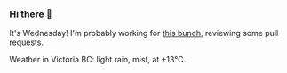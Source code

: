 ### Hi there :wave:

It's Wednesday! I'm probably working for [this bunch](https://github.com/kohofinancial), reviewing some pull requests.

Weather in Victoria BC: light rain, mist, at +13°C.
